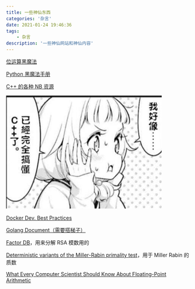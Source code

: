 ```yaml
---
title: 一些神仙东西
categories: '杂言'
date: 2021-01-24 19:46:36
tags:
	- 杂言
description: '一些神仙网站和神仙内容'
---
```


[位运算黑魔法](http://graphics.stanford.edu/~seander/bithacks.html)

[Python 黑魔法手册](https://magic.iswbm.com/)

[C++ 的各种 NB 资源](http://fffaraz.github.io/awesome-cpp/)

![](/images/understanding-cpp.jpg)

[Docker Dev. Best Practices](https://docs.docker.com/develop/dev-best-practices/)

[Golang Document（需要搭梯子）](https://go.dev/doc/)

[Factor DB](http://factordb.com/)，用来分解 RSA 模数用的

[Deterministic variants of the Miller-Rabin primality test](http://miller-rabin.appspot.com/)，用于 Miller Rabin 的质数

[What Every Computer Scientist Should Know About Floating-Point Arithmetic](https://docs.oracle.com/cd/E19957-01/806-3568/ncg_goldberg.html)

